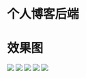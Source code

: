 # 个人博客后端
# 效果图
![](https://github.com/IABQL/image/blob/main/%E9%A6%96%E9%A1%B5.png)
![](https://github.com/IABQL/image/blob/main/%E6%90%9C%E7%B4%A2.png)
![](https://github.com/IABQL/image/blob/main/%E5%86%85%E5%AE%B9.png)
![](https://github.com/IABQL/image/blob/main/%E5%90%8E%E5%8F%B0.png)
![](https://github.com/IABQL/image/blob/main/%E5%90%8E%E5%8F%B02.png)
